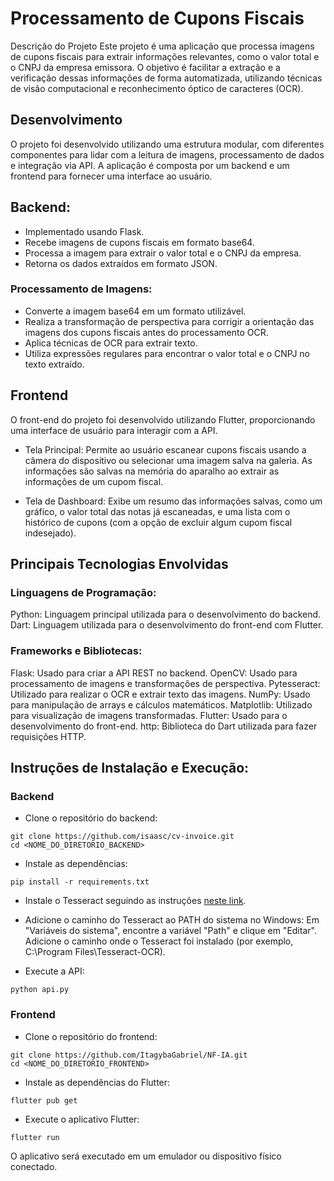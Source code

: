 # Processamento de Cupons Fiscais
Descrição do Projeto
Este projeto é uma aplicação que processa imagens de cupons fiscais para extrair informações relevantes, como o valor total e o CNPJ da empresa emissora. O objetivo é facilitar a extração e a verificação dessas informações de forma automatizada, utilizando técnicas de visão computacional e reconhecimento óptico de caracteres (OCR).

## Desenvolvimento
O projeto foi desenvolvido utilizando uma estrutura modular, com diferentes componentes para lidar com a leitura de imagens, processamento de dados e integração via API. A aplicação é composta por um backend e um frontend para fornecer uma interface ao usuário.

## Backend:

- Implementado usando Flask.
- Recebe imagens de cupons fiscais em formato base64.
- Processa a imagem para extrair o valor total e o CNPJ da empresa.
- Retorna os dados extraídos em formato JSON.

### Processamento de Imagens:

- Converte a imagem base64 em um formato utilizável.
- Realiza a transformação de perspectiva para corrigir a orientação das imagens dos cupons fiscais antes do processamento OCR.
- Aplica técnicas de OCR para extrair texto.
- Utiliza expressões regulares para encontrar o valor total e o CNPJ no texto extraído.

## Frontend
O front-end do projeto foi desenvolvido utilizando Flutter, proporcionando uma interface de usuário para interagir com a API.

- Tela Principal:
Permite ao usuário escanear cupons fiscais usando a câmera do dispositivo ou selecionar uma imagem salva na galeria. As informações são salvas na memória do aparalho ao extrair as informações de um cupom fiscal.

- Tela de Dashboard:
Exibe um resumo das informações salvas, como um gráfico, o valor total das notas já escaneadas, e uma lista com o histórico de cupons (com a opção de excluir algum cupom fiscal indesejado).

## Principais Tecnologias Envolvidas
### Linguagens de Programação:

Python: Linguagem principal utilizada para o desenvolvimento do backend.
Dart: Linguagem utilizada para o desenvolvimento do front-end com Flutter.

### Frameworks e Bibliotecas:

Flask: Usado para criar a API REST no backend.
OpenCV: Usado para processamento de imagens e transformações de perspectiva.
Pytesseract: Utilizado para realizar o OCR e extrair texto das imagens.
NumPy: Usado para manipulação de arrays e cálculos matemáticos.
Matplotlib: Utilizado para visualização de imagens transformadas.
Flutter: Usado para o desenvolvimento do front-end.
http: Biblioteca do Dart utilizada para fazer requisições HTTP.

## Instruções de Instalação e Execução:

### Backend
- Clone o repositório do backend:
```
git clone https://github.com/isaasc/cv-invoice.git
cd <NOME_DO_DIRETORIO_BACKEND>
```
- Instale as dependências:
```
pip install -r requirements.txt
```
- Instale o Tesseract seguindo as instruções [neste link](https://github.com/UB-Mannheim/tesseract/wiki).
- Adicione o caminho do Tesseract ao PATH do sistema no Windows:
  Em "Variáveis do sistema", encontre a variável "Path" e clique em "Editar".
  Adicione o caminho onde o Tesseract foi instalado (por exemplo, C:\Program Files\Tesseract-OCR).
  
- Execute a API:
```
python api.py
```
### Frontend
- Clone o repositório do frontend:
```
git clone https://github.com/ItagybaGabriel/NF-IA.git
cd <NOME_DO_DIRETORIO_FRONTEND>
```

- Instale as dependências do Flutter:
```
flutter pub get
```
- Execute o aplicativo Flutter:
```
flutter run
```
O aplicativo será executado em um emulador ou dispositivo físico conectado.










